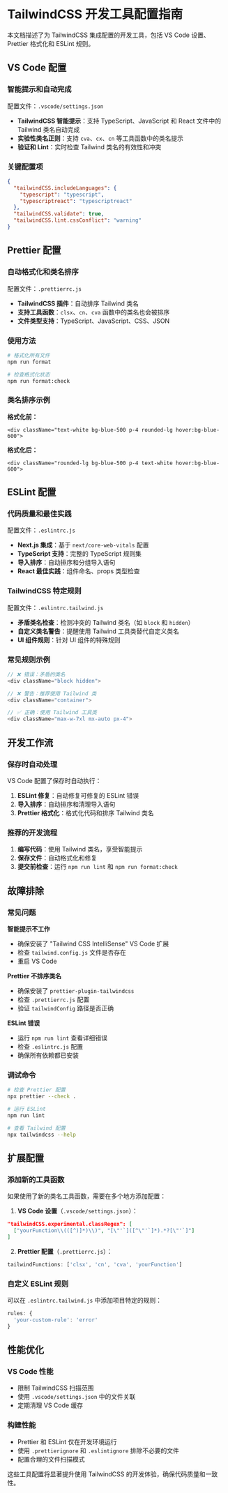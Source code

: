 # TailwindCSS 开发工具配置指南

本文档描述了为 TailwindCSS 集成配置的开发工具，包括 VS Code 设置、Prettier 格式化和 ESLint 规则。

## VS Code 配置

### 智能提示和自动完成

配置文件：`.vscode/settings.json`

- **TailwindCSS 智能提示**：支持 TypeScript、JavaScript 和 React 文件中的 Tailwind 类名自动完成
- **实验性类名正则**：支持 `cva`、`cx`、`cn` 等工具函数中的类名提示
- **验证和 Lint**：实时检查 Tailwind 类名的有效性和冲突

### 关键配置项

```json
{
  "tailwindCSS.includeLanguages": {
    "typescript": "typescript",
    "typescriptreact": "typescriptreact"
  },
  "tailwindCSS.validate": true,
  "tailwindCSS.lint.cssConflict": "warning"
}
```

## Prettier 配置

### 自动格式化和类名排序

配置文件：`.prettierrc.js`

- **TailwindCSS 插件**：自动排序 Tailwind 类名
- **支持工具函数**：`clsx`、`cn`、`cva` 函数中的类名也会被排序
- **文件类型支持**：TypeScript、JavaScript、CSS、JSON

### 使用方法

```bash
# 格式化所有文件
npm run format

# 检查格式化状态
npm run format:check
```

### 类名排序示例

**格式化前：**
```tsx
<div className="text-white bg-blue-500 p-4 rounded-lg hover:bg-blue-600">
```

**格式化后：**
```tsx
<div className="rounded-lg bg-blue-500 p-4 text-white hover:bg-blue-600">
```

## ESLint 配置

### 代码质量和最佳实践

配置文件：`.eslintrc.js`

- **Next.js 集成**：基于 `next/core-web-vitals` 配置
- **TypeScript 支持**：完整的 TypeScript 规则集
- **导入排序**：自动排序和分组导入语句
- **React 最佳实践**：组件命名、props 类型检查

### TailwindCSS 特定规则

配置文件：`.eslintrc.tailwind.js`

- **矛盾类名检查**：检测冲突的 Tailwind 类名（如 `block` 和 `hidden`）
- **自定义类名警告**：提醒使用 Tailwind 工具类替代自定义类名
- **UI 组件规则**：针对 UI 组件的特殊规则

### 常见规则示例

```javascript
// ❌ 错误：矛盾的类名
<div className="block hidden">

// ❌ 警告：推荐使用 Tailwind 类
<div className="container">

// ✅ 正确：使用 Tailwind 工具类
<div className="max-w-7xl mx-auto px-4">
```

## 开发工作流

### 保存时自动处理

VS Code 配置了保存时自动执行：

1. **ESLint 修复**：自动修复可修复的 ESLint 错误
2. **导入排序**：自动排序和清理导入语句
3. **Prettier 格式化**：格式化代码和排序 Tailwind 类名

### 推荐的开发流程

1. **编写代码**：使用 Tailwind 类名，享受智能提示
2. **保存文件**：自动格式化和修复
3. **提交前检查**：运行 `npm run lint` 和 `npm run format:check`

## 故障排除

### 常见问题

**智能提示不工作**
- 确保安装了 "Tailwind CSS IntelliSense" VS Code 扩展
- 检查 `tailwind.config.js` 文件是否存在
- 重启 VS Code

**Prettier 不排序类名**
- 确保安装了 `prettier-plugin-tailwindcss`
- 检查 `.prettierrc.js` 配置
- 验证 `tailwindConfig` 路径是否正确

**ESLint 错误**
- 运行 `npm run lint` 查看详细错误
- 检查 `.eslintrc.js` 配置
- 确保所有依赖都已安装

### 调试命令

```bash
# 检查 Prettier 配置
npx prettier --check .

# 运行 ESLint
npm run lint

# 查看 Tailwind 配置
npx tailwindcss --help
```

## 扩展配置

### 添加新的工具函数

如果使用了新的类名工具函数，需要在多个地方添加配置：

1. **VS Code 设置**（`.vscode/settings.json`）：
```json
"tailwindCSS.experimental.classRegex": [
  ["yourFunction\\(([^)]*)\\)", "[\"'`]([^\"'`]*).*?[\"'`]"]
]
```

2. **Prettier 配置**（`.prettierrc.js`）：
```javascript
tailwindFunctions: ['clsx', 'cn', 'cva', 'yourFunction']
```

### 自定义 ESLint 规则

可以在 `.eslintrc.tailwind.js` 中添加项目特定的规则：

```javascript
rules: {
  'your-custom-rule': 'error'
}
```

## 性能优化

### VS Code 性能

- 限制 TailwindCSS 扫描范围
- 使用 `.vscode/settings.json` 中的文件关联
- 定期清理 VS Code 缓存

### 构建性能

- Prettier 和 ESLint 仅在开发环境运行
- 使用 `.prettierignore` 和 `.eslintignore` 排除不必要的文件
- 配置合理的文件扫描模式

这些工具配置将显著提升使用 TailwindCSS 的开发体验，确保代码质量和一致性。